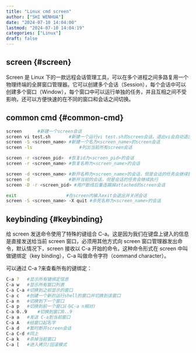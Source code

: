 ```yaml
---
title: "Linux cmd screen"
author: ["SHI WENHUA"]
date: "2024-07-10 14:04:00"
lastmod: "2024-07-10 14:04:19"
categories: ["Linux"]
draft: false
---
```


## screen {#screen}

Screen 是 Linux 下的一款远程会话管理工具，可以在多个进程之间多路复用一个物理终端的全屏窗口管理器。它可以创建多个会话（Session），每个会话中可以创建多个窗口（Window），每个窗口中可以运行单独的任务，并且互相之间不受影响，还可以方便快速的在不同的窗口和会话之间切换。


## common cmd {#common-cmd}

```bash
screen		#新建一个screen会话
screen vi test.sh       #新建一个运行vi test.sh的screen会话，退出vi会自动退出该会话
screen -S <screen_name>	#新建一个名为<screen_name>的screen会话
screen -ls			        #列出当前所有screen会话

screen -r <screen_pid>  #恢复id为<screen_pid>的会话
screen -r <screen_name> #恢复名称为<screen_name>的会话

screen -d <screen_name> #断开名称为<screen_name>的会话，但是会话的任务会继续执行
screen -d               #断开当前的会话，但是会话的任务会继续执行
screen -D -r <screen_pid> #用户断线后重连踢掉attached的screen会话

exit                   #在screen内输入exit会退出并关闭会话
screen -S <screen_name> -X quit #杀死名称为<screen_name>的会话
```


## keybinding {#keybinding}

给 screen 发送命令使用了特殊的键组合 C-a。这是因为我们在键盘上键入的信息是直接发送给当前 screen 窗口，必须用其他方式向 screen 窗口管理器发出命令，默认情况下，screen 接收以 C-a 开始的命令。这种命令形式在 screen 中叫做键绑定（key binding），C-a 叫做命令字符（command character）。

可以通过 C-a ?来查看所有的键绑定：

```bash
C-a ?	#显示所有键绑定信息
C-a w	#显示所有窗口列表
C-a C-a	#切换到之前显示的窗口
C-a c	#创建一个新的运行shell的窗口并切换到该窗口
C-a n	#切换到下一个窗口
C-a p	#切换到前一个窗口(与C-a n相对)
C-a 0..9	#切换到窗口0..9
C-a a	#发送 C-a到当前窗口
C-a A   #给窗口起名字
C-a d	#暂时断开screen会话
C-a C-d #同上
C-a k	#杀掉当前窗口
C-a [	#进入拷贝/回滚模式
```

